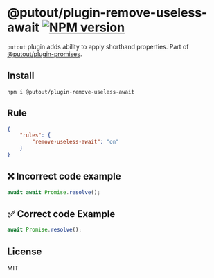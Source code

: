 # @putout/plugin-remove-useless-await [![NPM version][NPMIMGURL]][NPMURL]

[NPMIMGURL]: https://img.shields.io/npm/v/@putout/plugin-remove-useless-await.svg?style=flat&longCache=true
[NPMURL]: https://npmjs.org/package/@putout/plugin-remove-useless-await "npm"

`putout` plugin adds ability to apply shorthand properties. Part of [@putout/plugin-promises](https://github.com/coderaiser/putout/tree/master/packages/plugin-promises).

## Install

```
npm i @putout/plugin-remove-useless-await
```

## Rule

```json
{
    "rules": {
        "remove-useless-await": "on"
    }
}
```

## ❌ Incorrect code example

```js
await await Promise.resolve();
```

## ✅ Correct code Example

```js
await Promise.resolve();
```

## License

MIT
